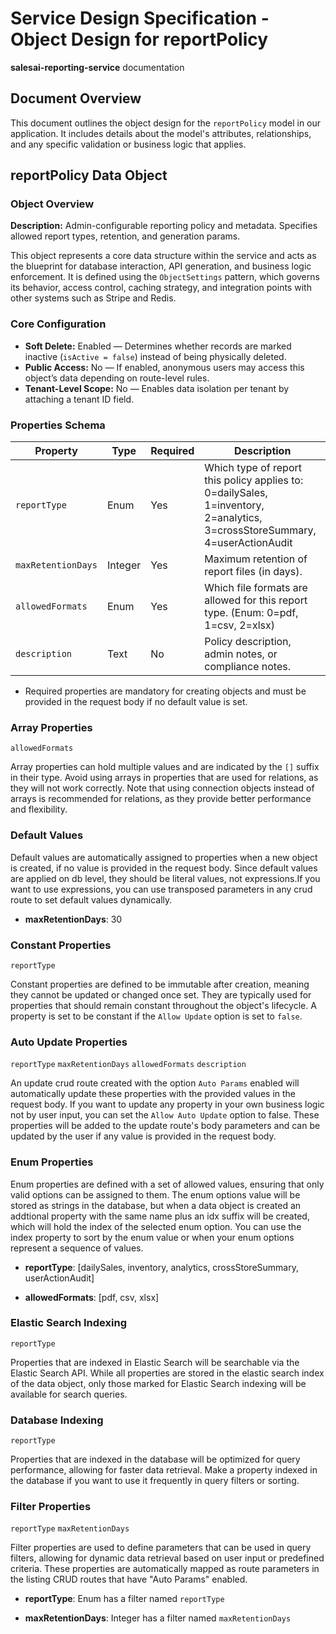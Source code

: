 # Service Design Specification - Object Design for reportPolicy

**salesai-reporting-service** documentation

## Document Overview

This document outlines the object design for the `reportPolicy` model in our application. It includes details about the model's attributes, relationships, and any specific validation or business logic that applies.

## reportPolicy Data Object

### Object Overview

**Description:** Admin-configurable reporting policy and metadata. Specifies allowed report types, retention, and generation params.

This object represents a core data structure within the service and acts as the blueprint for database interaction, API generation, and business logic enforcement.
It is defined using the `ObjectSettings` pattern, which governs its behavior, access control, caching strategy, and integration points with other systems such as Stripe and Redis.

### Core Configuration

- **Soft Delete:** Enabled — Determines whether records are marked inactive (`isActive = false`) instead of being physically deleted.
- **Public Access:** No — If enabled, anonymous users may access this object’s data depending on route-level rules.
- **Tenant-Level Scope:** No — Enables data isolation per tenant by attaching a tenant ID field.

### Properties Schema

| Property           | Type    | Required | Description                                                                                                                 |
| ------------------ | ------- | -------- | --------------------------------------------------------------------------------------------------------------------------- |
| `reportType`       | Enum    | Yes      | Which type of report this policy applies to: 0=dailySales, 1=inventory, 2=analytics, 3=crossStoreSummary, 4=userActionAudit |
| `maxRetentionDays` | Integer | Yes      | Maximum retention of report files (in days).                                                                                |
| `allowedFormats`   | Enum    | Yes      | Which file formats are allowed for this report type. (Enum: 0=pdf, 1=csv, 2=xlsx)                                           |
| `description`      | Text    | No       | Policy description, admin notes, or compliance notes.                                                                       |

- Required properties are mandatory for creating objects and must be provided in the request body if no default value is set.

### Array Properties

`allowedFormats`

Array properties can hold multiple values and are indicated by the `[]` suffix in their type. Avoid using arrays in properties that are used for relations, as they will not work correctly.
Note that using connection objects instead of arrays is recommended for relations, as they provide better performance and flexibility.

### Default Values

Default values are automatically assigned to properties when a new object is created, if no value is provided in the request body.
Since default values are applied on db level, they should be literal values, not expressions.If you want to use expressions, you can use transposed parameters in any crud route to set default values dynamically.

- **maxRetentionDays**: 30

### Constant Properties

`reportType`

Constant properties are defined to be immutable after creation, meaning they cannot be updated or changed once set. They are typically used for properties that should remain constant throughout the object's lifecycle.
A property is set to be constant if the `Allow Update` option is set to `false`.

### Auto Update Properties

`reportType` `maxRetentionDays` `allowedFormats` `description`

An update crud route created with the option `Auto Params` enabled will automatically update these properties with the provided values in the request body.
If you want to update any property in your own business logic not by user input, you can set the `Allow Auto Update` option to false.
These properties will be added to the update route's body parameters and can be updated by the user if any value is provided in the request body.

### Enum Properties

Enum properties are defined with a set of allowed values, ensuring that only valid options can be assigned to them.
The enum options value will be stored as strings in the database,
but when a data object is created an addtional property with the same name plus an idx suffix will be created, which will hold the index of the selected enum option.
You can use the index property to sort by the enum value or when your enum options represent a sequence of values.

- **reportType**: [dailySales, inventory, analytics, crossStoreSummary, userActionAudit]

- **allowedFormats**: [pdf, csv, xlsx]

### Elastic Search Indexing

`reportType`

Properties that are indexed in Elastic Search will be searchable via the Elastic Search API.
While all properties are stored in the elastic search index of the data object, only those marked for Elastic Search indexing will be available for search queries.

### Database Indexing

`reportType`

Properties that are indexed in the database will be optimized for query performance, allowing for faster data retrieval.
Make a property indexed in the database if you want to use it frequently in query filters or sorting.

### Filter Properties

`reportType` `maxRetentionDays`

Filter properties are used to define parameters that can be used in query filters, allowing for dynamic data retrieval based on user input or predefined criteria.
These properties are automatically mapped as route parameters in the listing CRUD routes that have "Auto Params" enabled.

- **reportType**: Enum has a filter named `reportType`

- **maxRetentionDays**: Integer has a filter named `maxRetentionDays`
